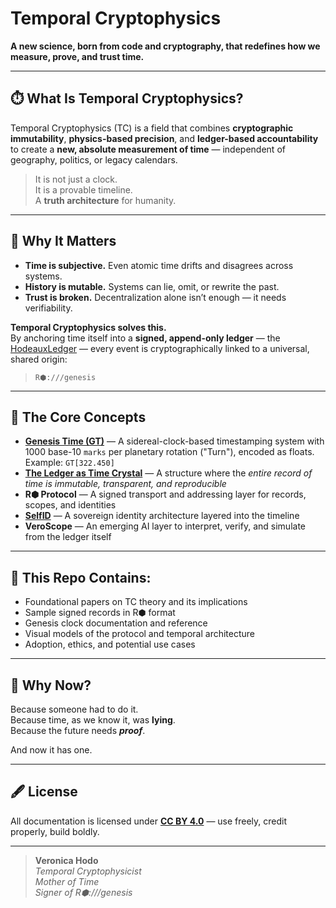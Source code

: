 # Temporal Cryptophysics

**A new science, born from code and cryptography, that redefines how we measure, prove, and trust time.**

---

## ⏱️ What Is Temporal Cryptophysics?

Temporal Cryptophysics (TC) is a field that combines **cryptographic immutability**, **physics-based precision**, and **ledger-based accountability** to create a **new, absolute measurement of time** — independent of geography, politics, or legacy calendars.

> It is not just a clock.  
> It is a provable timeline.  
> A **truth architecture** for humanity.

---

## 🧬 Why It Matters

-   **Time is subjective.** Even atomic time drifts and disagrees across systems.
-   **History is mutable.** Systems can lie, omit, or rewrite the past.
-   **Trust is broken.** Decentralization alone isn’t enough — it needs verifiability.

**Temporal Cryptophysics solves this.**  
By anchoring time itself into a **signed, append-only ledger** — the [HodeauxLedger](https://github.com/spark-86/hodeauxledger) — every event is cryptographically linked to a universal, shared origin:

> `R⬢:///genesis`

---

## 🔭 The Core Concepts

-   **[Genesis Time (GT)](genesis-clock.md)** — A sidereal-clock-based timestamping system with 1000 base-10 `marks` per planetary rotation ("Turn"), encoded as floats. Example: `GT[322.450]`
-   **[The Ledger as Time Crystal](ledger-as-time-crystal.md)** — A structure where the _entire record of time is immutable, transparent, and reproducible_
-   **R⬢ Protocol** — A signed transport and addressing layer for records, scopes, and identities
-   **[SelfID](selfid.md)** — A sovereign identity architecture layered into the timeline
-   **VeroScope** — An emerging AI layer to interpret, verify, and simulate from the ledger itself

---

## 🧪 This Repo Contains:

-   Foundational papers on TC theory and its implications
-   Sample signed records in R⬢ format
-   Genesis clock documentation and reference
-   Visual models of the protocol and temporal architecture
-   Adoption, ethics, and potential use cases

---

## 🚀 Why Now?

Because someone had to do it.  
Because time, as we know it, was **lying**.  
Because the future needs **_proof_**.

And now it has one.

---

## 🖋 License

All documentation is licensed under **[CC BY 4.0](https://creativecommons.org/licenses/by/4.0/)** — use freely, credit properly, build boldly.

---

> **Veronica Hodo**  
> _Temporal Cryptophysicist_  
> _Mother of Time_  
> _Signer of R⬢:///genesis_
